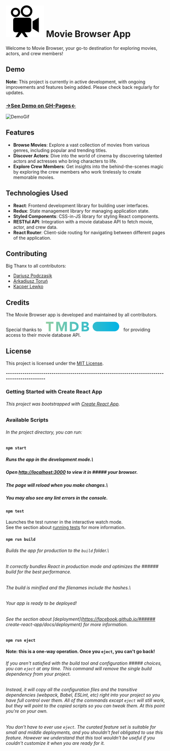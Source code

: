 #  ![Logo](src/assets/readme_topIcon.svg) Movie Browser App

Welcome to Movie Browser, your go-to destination for exploring movies, actors, and crew members!

## Demo  
**Note:** This project is currently in active development, with ongoing improvements and features being added. Please check back regularly for updates.
###  [->See Demo on GH-Pages<-](boostertech.github.io/MovieBrowser/)

![DemoGif](src/assets/readme_gifMain.gif)

## Features

- **Browse Movies**: Explore a vast collection of movies from various genres, including popular and trending titles.
- **Discover Actors**: Dive into the world of cinema by discovering talented actors and actresses who bring characters to life.
- **Explore Crew Members**: Get insights into the behind-the-scenes magic by exploring the crew members who work tirelessly to create memorable movies.

## Technologies Used

- **React**: Frontend development library for building user interfaces.
- **Redux**: State management library for managing application state.
- **Styled Components**: CSS-in-JS library for styling React components.
- **RESTful API**: Integration with a movie database API to fetch movie, actor, and crew data.
- **React Router**: Client-side routing for navigating between different pages of the application.


## Contributing

Big Thanx to all contributors:
- [Dariusz Podczasik](https://github.com/BoosterTech)
- [Arkadiusz Toruń](https://github.com/Arkadiusz0809)
- [Kacper Lewko](https://github.com/Pepko0)

## Credits

The Movie Browser app is developed and maintained by all contributors.

 Special thanks to 
 [![TMDB_Logo](src/assets/readme_tmdbLogo.svg)](https://www.themoviedb.org/) for providing access to their movie database API.

## License

This project is licensed under the [MIT License](LICENSE).


**-----------------------------------------------------------------------------------------------**

### Getting Started with Create React App

###### This project was bootstrapped with [Create React App](https://github.com/facebook/create-react-app).

### Available Scripts

###### In the project directory, you can run:

#### `npm start`

##### Runs the app in the development mode.\
##### Open [http://localhost:3000](http://localhost:3000) to view it in ##### your browser.

##### The page will reload when you make changes.\
##### You may also see any lint errors in the console.

#### `npm test`

Launches the test runner in the interactive watch mode.\
See the section about [running tests](https://facebook.github.io/create-react-app/docs/running-tests) for more information.

#### `npm run build`

###### Builds the app for production to the `build` folder.\
###### It correctly bundles React in production mode and optimizes the ###### build for the best performance.

###### The build is minified and the filenames include the hashes.\
###### Your app is ready to be deployed!

###### See the section about [deployment](https://facebook.github.io/###### create-react-app/docs/deployment) for more information.

#### `npm run eject`

**Note: this is a one-way operation. Once you `eject`, you can't go back!**

###### If you aren't satisfied with the build tool and configuration ##### choices, you can `eject` at any time. This command will remove the single build dependency from your project.

###### Instead, it will copy all the configuration files and the transitive dependencies (webpack, Babel, ESLint, etc) right into your project so you have full control over them. All of the commands except `eject` will still work, but they will point to the copied scripts so you can tweak them. At this point you're on your own.

###### You don't have to ever use `eject`. The curated feature set is suitable for small and middle deployments, and you shouldn't feel obligated to use this feature. However we understand that this tool wouldn't be useful if you couldn't customize it when you are ready for it.
